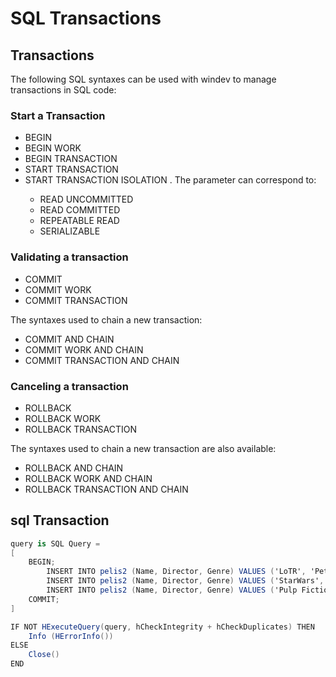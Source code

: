 # SQL Transactions

## Transactions

The following SQL syntaxes can be used with windev to manage transactions in SQL code:

### Start a Transaction

- BEGIN
- BEGIN WORK
- BEGIN TRANSACTION
- START TRANSACTION
- START TRANSACTION ISOLATION <Level>. The <Level>  parameter can correspond to:
    - READ UNCOMMITTED
    - READ COMMITTED
    - REPEATABLE READ
    - SERIALIZABLE

### Validating a transaction

- COMMIT
- COMMIT WORK
- COMMIT TRANSACTION

The syntaxes used to chain a new transaction:
- COMMIT AND CHAIN
- COMMIT WORK AND CHAIN
- COMMIT TRANSACTION AND CHAIN

### Canceling a transaction

- ROLLBACK
- ROLLBACK WORK
- ROLLBACK TRANSACTION

The syntaxes used to chain a new transaction are also available:
- ROLLBACK AND CHAIN
- ROLLBACK WORK AND CHAIN
- ROLLBACK TRANSACTION AND CHAIN

## sql Transaction

```cs
query is SQL Query = 
[
	BEGIN;
		INSERT INTO pelis2 (Name, Director, Genre) VALUES ('LoTR', 'Peter Jackson', 'Fantastico');
		INSERT INTO pelis2 (Name, Director, Genre) VALUES ('StarWars', 'George Lucas', 'Sci-fi');
		INSERT INTO pelis2 (Name, Director, Genre) VALUES ('Pulp Fiction', 'Tarantino', 'Thriller');
	COMMIT;
]

IF NOT HExecuteQuery(query, hCheckIntegrity + hCheckDuplicates) THEN
	Info (HErrorInfo())
ELSE
	Close()
END
```